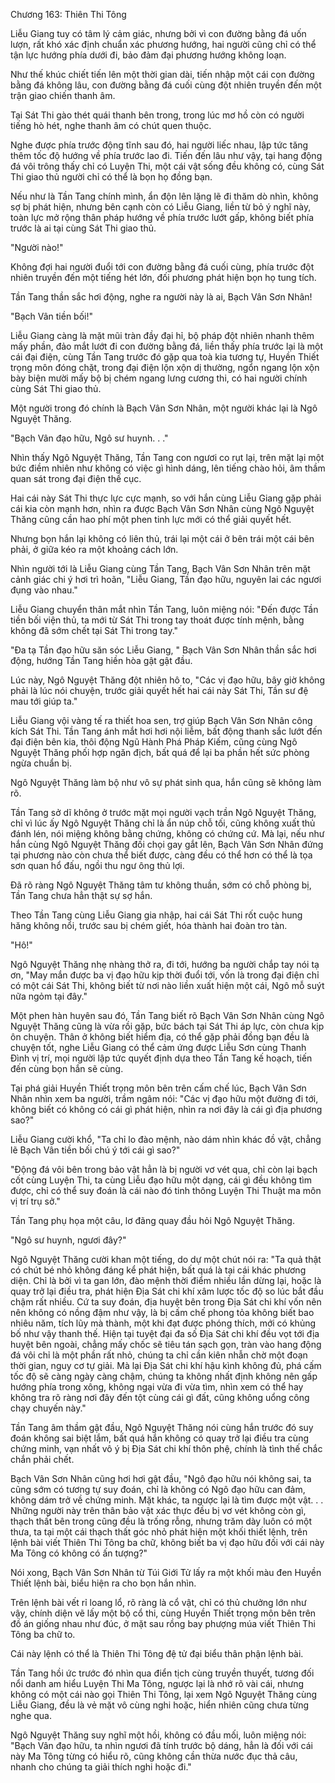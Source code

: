 




Chương 163: Thiên Thi Tông


Liễu Giang tuy có tâm lý cảm giác, nhưng bởi vì con đường bằng đá uốn lượn, rất khó xác định chuẩn xác phương hướng, hai người cũng chỉ có thể tận lực hướng phía dưới đi, bảo đảm đại phương hướng không loạn.

Như thế khúc chiết tiến lên một thời gian dài, tiến nhập một cái con đường bằng đá không lâu, con đường bằng đá cuối cùng đột nhiên truyền đến một trận giao chiến thanh âm.

Tại Sát Thi gào thét quái thanh bên trong, trong lúc mơ hồ còn có người tiếng hò hét, nghe thanh âm có chút quen thuộc.

Nghe được phía trước động tĩnh sau đó, hai người liếc nhau, lập tức tăng thêm tốc độ hướng về phía trước lao đi. Tiến đến lâu như vậy, tại hang động đá vôi trông thấy chỉ có Luyện Thi, một cái vật sống đều không có, cùng Sát Thi giao thủ người chỉ có thể là bọn họ đồng bạn.

Nếu như là Tần Tang chính mình, ẩn độn lên lặng lẽ đi thăm dò nhìn, không sợ bị phát hiện, nhưng bên cạnh còn có Liễu Giang, liền từ bỏ ý nghĩ này, toàn lực mở rộng thân pháp hướng về phía trước lướt gấp, không biết phía trước là ai tại cùng Sát Thi giao thủ.

"Người nào!"

Không đợi hai người đuổi tới con đường bằng đá cuối cùng, phía trước đột nhiên truyền đến một tiếng hét lớn, đối phương phát hiện bọn họ tung tích.

Tần Tang thần sắc hơi động, nghe ra người này là ai, Bạch Vân Sơn Nhân!

"Bạch Vân tiền bối!"

Liễu Giang càng là mặt mũi tràn đầy đại hỉ, bộ pháp đột nhiên nhanh thêm mấy phần, đảo mắt lướt đi con đường bằng đá, liền thấy phía trước lại là một cái đại điện, cùng Tần Tang trước đó gặp qua toà kia tương tự, Huyền Thiết trọng môn đóng chặt, trong đại điện lộn xộn dị thường, ngổn ngang lộn xộn bày biện mười mấy bộ bị chém ngang lưng cương thi, có hai người chính cùng Sát Thi giao thủ.

Một người trong đó chính là Bạch Vân Sơn Nhân, một người khác lại là Ngô Nguyệt Thăng.

"Bạch Vân đạo hữu, Ngô sư huynh. . ."

Nhìn thấy Ngô Nguyệt Thăng, Tần Tang con ngươi co rụt lại, trên mặt lại một bức điềm nhiên như không có việc gì hình dáng, lên tiếng chào hỏi, âm thầm quan sát trong đại điện thế cục.

Hai cái này Sát Thi thực lực cực mạnh, so với hắn cùng Liễu Giang gặp phải cái kia còn mạnh hơn, nhìn ra được Bạch Vân Sơn Nhân cùng Ngô Nguyệt Thăng cũng cần hao phí một phen tinh lực mới có thể giải quyết hết.

Nhưng bọn hắn lại không có liên thủ, trái lại một cái ở bên trái một cái bên phải, ở giữa kéo ra một khoảng cách lớn.

Nhìn người tới là Liễu Giang cùng Tần Tang, Bạch Vân Sơn Nhân trên mặt cảnh giác chi ý hơi trì hoãn, "Liễu Giang, Tần đạo hữu, nguyên lai các ngươi đụng vào nhau."

Liễu Giang chuyển thân mắt nhìn Tần Tang, luôn miệng nói: "Đến được Tần tiền bối viện thủ, ta mới từ Sát Thi trong tay thoát được tính mệnh, bằng không đã sớm chết tại Sát Thi trong tay."

"Đa tạ Tần đạo hữu săn sóc Liễu Giang, " Bạch Vân Sơn Nhân thần sắc hơi động, hướng Tần Tang hiền hòa gật gật đầu.

Lúc này, Ngô Nguyệt Thăng đột nhiên hô to, "Các vị đạo hữu, bây giờ không phải là lúc nói chuyện, trước giải quyết hết hai cái này Sát Thi, Tần sư đệ mau tới giúp ta."

Liễu Giang vội vàng tế ra thiết hoa sen, trợ giúp Bạch Vân Sơn Nhân công kích Sát Thi. Tần Tang ánh mắt hơi hơi nội liễm, bất động thanh sắc lướt đến đại điện bên kia, thôi động Ngũ Hành Phá Pháp Kiếm, cũng cùng Ngô Nguyệt Thăng phối hợp ngăn địch, bất quá để lại ba phần hết sức phòng ngừa chuẩn bị.

Ngô Nguyệt Thăng làm bộ như vô sự phát sinh qua, hắn cũng sẽ không làm rõ.

Tần Tang sở dĩ không ở trước mặt mọi người vạch trần Ngô Nguyệt Thăng, chỉ vì lúc ấy Ngô Nguyệt Thăng chỉ là ẩn núp chỗ tối, cũng không xuất thủ đánh lén, nói miệng không bằng chứng, không có chứng cứ. Mà lại, nếu như hắn cùng Ngô Nguyệt Thăng đối chọi gay gắt lên, Bạch Vân Sơn Nhân đứng tại phương nào còn chưa thể biết được, càng đều có thể hơn có thể là tọa sơn quan hổ đấu, ngồi thu ngư ông thủ lợi.

Đã rõ ràng Ngô Nguyệt Thăng tâm tư không thuần, sớm có chỗ phòng bị, Tần Tang chưa hẳn thật sự sợ hắn.

Theo Tần Tang cùng Liễu Giang gia nhập, hai cái Sát Thi rốt cuộc hung hăng không nổi, trước sau bị chém giết, hóa thành hai đoàn tro tàn.

"Hô!"

Ngô Nguyệt Thăng nhẹ nhàng thở ra, đi tới, hướng ba người chắp tay nói tạ ơn, "May mắn được ba vị đạo hữu kịp thời đuổi tới, vốn là trong đại điện chỉ có một cái Sát Thi, không biết từ nơi nào liền xuất hiện một cái, Ngô mỗ suýt nữa ngỏm tại đây."

Một phen hàn huyên sau đó, Tần Tang biết rõ Bạch Vân Sơn Nhân cùng Ngô Nguyệt Thăng cũng là vừa rồi gặp, bức bách tại Sát Thi áp lực, còn chưa kịp ôn chuyện. Thân ở không biết hiểm địa, có thể gặp phải đồng bạn đều là chuyện tốt, nghe Liễu Giang có thể cảm ứng được Liễu Sơn cùng Thanh Đình vị trí, mọi người lập tức quyết định dựa theo Tần Tang kế hoạch, tiến đến cùng bọn hắn sẽ cùng.

Tại phá giải Huyền Thiết trọng môn bên trên cấm chế lúc, Bạch Vân Sơn Nhân nhìn xem ba người, trầm ngâm nói: "Các vị đạo hữu một đường đi tới, không biết có không có cái gì phát hiện, nhìn ra nơi đây là cái gì địa phương sao?"

Liễu Giang cười khổ, "Ta chỉ lo đào mệnh, nào dám nhìn khác đồ vật, chẳng lẽ Bạch Vân tiền bối chú ý tới cái gì sao?"

"Động đá vôi bên trong bảo vật hẳn là bị người vơ vét qua, chỉ còn lại bạch cốt cùng Luyện Thi, ta cùng Liễu đạo hữu một dạng, cái gì đều không tìm được, chỉ có thể suy đoán là cái nào đó tinh thông Luyện Thi Thuật ma môn vị trí trụ sở."

Tần Tang phụ họa một câu, lơ đãng quay đầu hỏi Ngô Nguyệt Thăng.

"Ngô sư huynh, ngươi đây?"

Ngô Nguyệt Thăng cười khan một tiếng, do dự một chút nói ra: "Ta quả thật có chút bé nhỏ không đáng kể phát hiện, bất quá là tại cái khác phương diện. Chỉ là bởi vì ta gan lớn, đào mệnh thời điểm nhiều lần dừng lại, hoặc là quay trở lại điều tra, phát hiện Địa Sát chi khí xâm lược tốc độ so lúc bắt đầu chậm rất nhiều. Cứ ta suy đoán, địa huyệt bên trong Địa Sát chi khí vốn nên nên không có nồng đậm như vậy, là bị cấm chế phong tỏa không biết bao nhiêu năm, tích lũy mà thành, một khi đạt được phóng thích, mới có khủng bố như vậy thanh thế. Hiện tại tuyệt đại đa số Địa Sát chi khí đều vọt tới địa huyệt bên ngoài, chẳng mấy chốc sẽ tiêu tán sạch gọn, tràn vào hang động đá vôi chỉ là một phần rất nhỏ, chúng ta chỉ cần kiên nhẫn chờ một đoạn thời gian, nguy cơ tự giải. Mà lại Địa Sát chi khí hậu kình không đủ, phá cấm tốc độ sẽ càng ngày càng chậm, chúng ta không nhất định không nên gấp hướng phía trong xông, không ngại vừa đi vừa tìm, nhìn xem có thể hay không tra rõ ràng nơi đây đến tột cùng cái gì đất, cũng không uổng công chạy chuyến này."

Tần Tang âm thầm gật đầu, Ngô Nguyệt Thăng nói cùng hắn trước đó suy đoán không sai biệt lắm, bất quá hắn không có quay trở lại điều tra cùng chứng minh, vạn nhất vô ý bị Địa Sát chi khí thôn phệ, chính là tình thế chắc chắn phải chết.

Bạch Vân Sơn Nhân cũng hơi hơi gật đầu, "Ngô đạo hữu nói không sai, ta cũng sớm có tương tự suy đoán, chỉ là không có Ngô đạo hữu can đảm, không dám trở về chứng minh. Mặt khác, ta ngược lại là tìm được một vật. . . Những người này trên thân bảo vật xác thực đều bị vơ vét không còn gì, thạch thất bên trong cũng đều là trống rỗng, nhưng trăm dày luôn có một thưa, ta tại một cái thạch thất góc nhỏ phát hiện một khối thiết lệnh, trên lệnh bài viết Thiên Thi Tông ba chữ, không biết ba vị đạo hữu đối với cái này Ma Tông có không có ấn tượng?"

Nói xong, Bạch Vân Sơn Nhân từ Túi Giới Tử lấy ra một khối màu đen Huyền Thiết lệnh bài, biểu hiện ra cho bọn hắn nhìn.

Trên lệnh bài vết rỉ loang lổ, rõ ràng là cổ vật, chỉ có thủ chưởng lớn như vậy, chính diện vẽ lấy một bộ cổ thi, cùng Huyền Thiết trọng môn bên trên đồ án giống nhau như đúc, ở mặt sau rồng bay phượng múa viết Thiên Thi Tông ba chữ to.

Cái này lệnh có thể là Thiên Thi Tông đệ tử đại biểu thân phận lệnh bài.

Tần Tang hồi ức trước đó nhìn qua điển tịch cùng truyền thuyết, tương đối nổi danh am hiểu Luyện Thi Ma Tông, ngược lại là nhớ rõ vài cái, nhưng không có một cái nào gọi Thiên Thi Tông, lại xem Ngô Nguyệt Thăng cùng Liễu Giang, đều là vẻ mặt vô cùng nghi hoặc, hiển nhiên cũng chưa từng nghe qua.

Ngô Nguyệt Thăng suy nghĩ một hồi, không có đầu mối, luôn miệng nói: "Bạch Vân đạo hữu, ta nhìn ngươi đã tính trước bộ dáng, hẳn là đối với cái này Ma Tông từng có hiểu rõ, cũng không cần thừa nước đục thả câu, nhanh cho chúng ta giải thích nghi hoặc đi."




